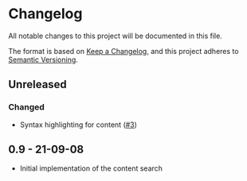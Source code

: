 # Changelog
All notable changes to this project will be documented in this file.

The format is based on [Keep a Changelog](https://keepachangelog.com/en/1.0.0/),
and this project adheres to [Semantic Versioning](https://semver.org/spec/v2.0.0.html).

## Unreleased

### Changed
- Syntax highlighting for content ([#3](https://github.com/scm-manager/scm-content-search-plugin/pull/3))

## 0.9 - 21-09-08
- Initial implementation of the content search
